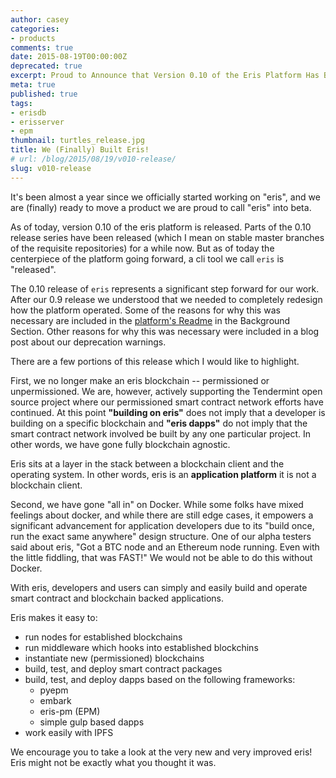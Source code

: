 ```yaml
---
author: casey
categories:
- products
comments: true
date: 2015-08-19T00:00:00Z
deprecated: true
excerpt: Proud to Announce that Version 0.10 of the Eris Platform Has Been Released.
meta: true
published: true
tags:
- erisdb
- erisserver
- epm
thumbnail: turtles_release.jpg
title: We (Finally) Built Eris!
# url: /blog/2015/08/19/v010-release/
slug: v010-release
---
```




It's been almost a year since we officially started working on "eris", and we are (finally) ready to move a product we are proud to call "eris" into beta.

As of today, version 0.10 of the eris platform is released. Parts of the 0.10 release series have been released (which I mean on stable master branches of the requisite repositories) for a while now. But as of today the centerpiece of the platform going forward, a cli tool we call `eris` is "released".

The 0.10 release of `eris` represents a significant step forward for our work. After our 0.9 release we understood that we needed to completely redesign how the platform operated. Some of the reasons for why this was necessary are included in the [platform's Readme](https://github.com/monax/eris/blob/master/README.md) in the Background Section. Other reasons for why this was necessary were included in a blog post about our deprecation warnings.

There are a few portions of this release which I would like to highlight.

First, we no longer make an eris blockchain -- permissioned or unpermissioned. We are, however, actively supporting the Tendermint open source project where our permissioned smart contract network efforts have continued. At this point **"building on eris"** does not imply that a developer is building on a specific blockchain and **"eris dapps"** do not imply that the smart contract network involved be built by any one particular project. In other words, we have gone fully blockchain agnostic.

Eris sits at a layer in the stack between a blockchain client and the operating system. In other words, eris is an **application platform** it is not a blockchain client.

Second, we have gone "all in" on Docker. While some folks have mixed feelings about docker, and while there are still edge cases, it empowers a significant advancement for application developers due to its "build once, run the exact same anywhere" design structure. One of our alpha testers said about eris, "Got a BTC node and an Ethereum node running. Even with the little fiddling, that was FAST!" We would not be able to do this without Docker.

With eris, developers and users can simply and easily build and operate smart contract and blockchain backed applications.

Eris makes it easy to:

* run nodes for established blockchains
* run middleware which hooks into established blockchins
* instantiate new (permissioned) blockchains
* build, test, and deploy smart contract packages
* build, test, and deploy dapps based on the following frameworks:
  * pyepm
  * embark
  * eris-pm (EPM)
  * simple gulp based dapps
* work easily with IPFS

We encourage you to take a look at the very new and very improved eris! Eris might not be exactly what you thought it was.
